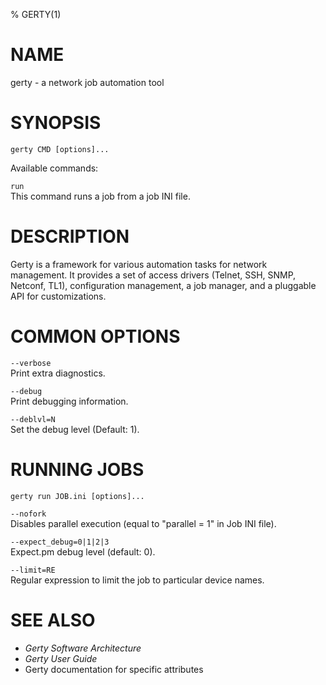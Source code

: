 % GERTY(1)

# NAME

gerty - a network job automation tool

# SYNOPSIS

`gerty CMD [options]...`

Available commands:

`run`  
This command runs a job from a job INI file.

# DESCRIPTION

Gerty is a framework for various automation tasks for network
management. It provides a set of access drivers (Telnet, SSH, SNMP,
Netconf, TL1), configuration management, a job manager, and a pluggable
API for customizations.

# COMMON OPTIONS

`--verbose`  
 Print extra diagnostics.

`--debug`  
 Print debugging information.

`--deblvl=N`  
 Set the debug level (Default: 1).
 
# RUNNING JOBS

`gerty run JOB.ini [options]...`

`--nofork`  
Disables parallel execution (equal to "parallel = 1" in Job INI file).

`--expect_debug=0|1|2|3`  
Expect.pm debug level (default: 0).

`--limit=RE`  
Regular expression to limit the job to particular device names.

# SEE ALSO

* _Gerty Software Architecture_
* _Gerty User Guide_
* Gerty documentation for specific attributes




